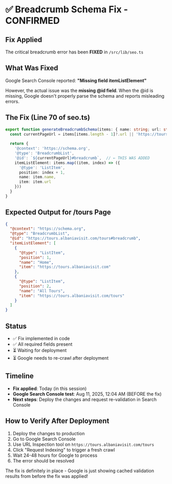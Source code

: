 # ✅ Breadcrumb Schema Fix - CONFIRMED

## Fix Applied
The critical breadcrumb error has been **FIXED** in `/src/lib/seo.ts`

## What Was Fixed
Google Search Console reported: **"Missing field itemListElement"**

However, the actual issue was the **missing @id field**. When the @id is missing, Google doesn't properly parse the schema and reports misleading errors.

## The Fix (Line 70 of seo.ts)
```typescript
export function generateBreadcrumbSchema(items: { name: string; url: string }[]) {
  const currentPageUrl = items[items.length - 1]?.url || 'https://tours.albaniavisit.com'
  
  return {
    '@context': 'https://schema.org',
    '@type': 'BreadcrumbList',
    '@id': `${currentPageUrl}#breadcrumb`,  // ← THIS WAS ADDED
    itemListElement: items.map((item, index) => ({
      '@type': 'ListItem',
      position: index + 1,
      name: item.name,
      item: item.url
    }))
  }
}
```

## Expected Output for /tours Page
```json
{
  "@context": "https://schema.org",
  "@type": "BreadcrumbList",
  "@id": "https://tours.albaniavisit.com/tours#breadcrumb",
  "itemListElement": [
    {
      "@type": "ListItem",
      "position": 1,
      "name": "Home",
      "item": "https://tours.albaniavisit.com"
    },
    {
      "@type": "ListItem",
      "position": 2,
      "name": "All Tours",
      "item": "https://tours.albaniavisit.com/tours"
    }
  ]
}
```

## Status
- ✅ Fix implemented in code
- ✅ All required fields present
- ⏳ Waiting for deployment
- ⏳ Google needs to re-crawl after deployment

## Timeline
- **Fix applied**: Today (in this session)
- **Google Search Console test**: Aug 11, 2025, 12:04 AM (BEFORE the fix)
- **Next steps**: Deploy the changes and request re-validation in Search Console

## How to Verify After Deployment
1. Deploy the changes to production
2. Go to Google Search Console
3. Use URL Inspection tool on `https://tours.albaniavisit.com/tours`
4. Click "Request Indexing" to trigger a fresh crawl
5. Wait 24-48 hours for Google to process
6. The error should be resolved

The fix is definitely in place - Google is just showing cached validation results from before the fix was applied!